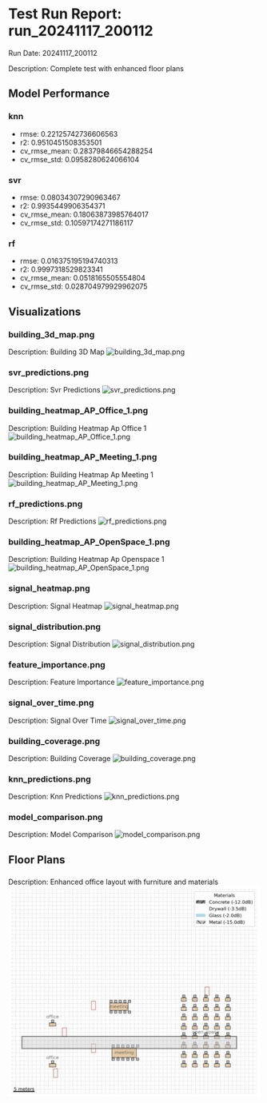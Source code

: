 # Test Run Report: run_20241117_200112

Run Date: 20241117_200112

Description: Complete test with enhanced floor plans

## Model Performance

### knn
- rmse: 0.22125742736606563
- r2: 0.9510451508353501
- cv_rmse_mean: 0.28379846654288254
- cv_rmse_std: 0.0958280624066104

### svr
- rmse: 0.08034307290963467
- r2: 0.9935449906354371
- cv_rmse_mean: 0.18063873985764017
- cv_rmse_std: 0.10597174271186117

### rf
- rmse: 0.016375195194740313
- r2: 0.9997318529823341
- cv_rmse_mean: 0.0518165505554804
- cv_rmse_std: 0.028704979929962075

## Visualizations

### building_3d_map.png
Description: Building 3D Map
![building_3d_map.png](visualizations/building_3d_map.png)

### svr_predictions.png
Description: Svr Predictions
![svr_predictions.png](visualizations/svr_predictions.png)

### building_heatmap_AP_Office_1.png
Description: Building Heatmap Ap Office 1
![building_heatmap_AP_Office_1.png](visualizations/building_heatmap_AP_Office_1.png)

### building_heatmap_AP_Meeting_1.png
Description: Building Heatmap Ap Meeting 1
![building_heatmap_AP_Meeting_1.png](visualizations/building_heatmap_AP_Meeting_1.png)

### rf_predictions.png
Description: Rf Predictions
![rf_predictions.png](visualizations/rf_predictions.png)

### building_heatmap_AP_OpenSpace_1.png
Description: Building Heatmap Ap Openspace 1
![building_heatmap_AP_OpenSpace_1.png](visualizations/building_heatmap_AP_OpenSpace_1.png)

### signal_heatmap.png
Description: Signal Heatmap
![signal_heatmap.png](visualizations/signal_heatmap.png)

### signal_distribution.png
Description: Signal Distribution
![signal_distribution.png](visualizations/signal_distribution.png)

### feature_importance.png
Description: Feature Importance
![feature_importance.png](visualizations/feature_importance.png)

### signal_over_time.png
Description: Signal Over Time
![signal_over_time.png](visualizations/signal_over_time.png)

### building_coverage.png
Description: Building Coverage
![building_coverage.png](visualizations/building_coverage.png)

### knn_predictions.png
Description: Knn Predictions
![knn_predictions.png](visualizations/knn_predictions.png)

### model_comparison.png
Description: Model Comparison
![model_comparison.png](visualizations/model_comparison.png)

## Floor Plans

### 
Description: Enhanced office layout with furniture and materials
![enhanced_floor_plan.png](floor_plans/enhanced_floor_plan.png)